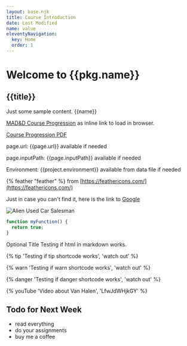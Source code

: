 ```yaml
---
layout: base.njk
title: Course Introduction
date: Last Modified
name: value
eleventyNavigation:
  key: Home
  order: 1
---
```


# Welcome to {{pkg.name}}

## {{title}}

Just some sample content. {{name}}

[MAD&D Course Progression](/assets/MAD&D-Course-Progression.pdf) as inline link to load in browser.

<a href="/assets/MAD&D-Course-Progression.pdf" download>Course Progression PDF</a>

page.url: {{page.url}} available if needed

page.inputPath: {{page.inputPath}} available if needed

Environment: {{project.environment}} available from data file if needed

{% feather "feather" %} from [https://feathericons.com/](https://feathericons.com/)

Just in case you can't find it, here is the link to [Google](http://google.ca)

![Alien Used Car Salesman](/img/get-you-into-this-ufo.png)

```js
function myFunction() {
  return true;
}
```

<div class="tip">
  <span class="ttl">Optional Title</span>
  Testing if html in markdown works.
</div>

{% tip 'Testing if tip shortcode works', 'watch out' %}

{% warn 'Testing if warn shortcode works', 'watch out' %}

{% danger 'Testing if danger shortcode works', 'watch out' %}

{% youTube 'Video about Van Halen', 'LfwJdWHjkGY' %}

## Todo for Next Week

- read everything
- do your assignments
- buy me a coffee
